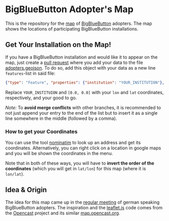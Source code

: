 # BigBlueButton Adopter's Map

This is the repository for the [map](http://bbbmap.uos.de) of [BigBlueButton](https://bigbluebutton.org/) adopters.
The map shows the locations of participating BigBlueButton installations.

## Get Your Installation on the Map!

If you have a BigBlueButton installation and would like it to appear on the map, just create a [pull request](https://github.com/elan-ev/bigbluebutton-map/pulls) where you add your data to the file [adopters.geojson](adopters.geojson).
To do so, add this object with your data as a new line `features`-list in said file:

```json
{"type": "Feature", "properties": {"institution": "YOUR_INSTITUTION"}, "geometry": {"type": "Point", "coordinates": [0.0, 0.0]}}
```

Replace `YOUR_INSTITUION` and `[0.0, 0.0]` with your `lon` and `lat` coordinates, respectively, and your good to go.

_Note:_ To **avoid merge conflicts** with other branches, it is recommended to not just append your entry to the end of the list but to insert it as a single line somewhere in the middle (followed by a comma).

### How to get your Coordinates

You can use the tool [nominatim](https://nominatim.openstreetmap.org) to look up an address and get its coordinates.
Alternatively, you can right click on a location in google maps and you will be shown the coordinates in the menu.

Note that in both of these ways, you will have to **invert the order of the coordinates** (which you will get in `lat/lon`) for this map (where it is `lon/lat`).

## Idea & Origin

The idea for this map came up in the [regular meeting](https://hackmd.io/@lkiesow/bigbluebutton-adopters-meeting) of german speaking BigBlueButton adopters.
The inspiration and the [leaflet.js](https://leafletjs.com/) code comes from the [Opencast](https://opencast.org/) project and its similar [map.opencast.org](https://map.opencast.org/).
